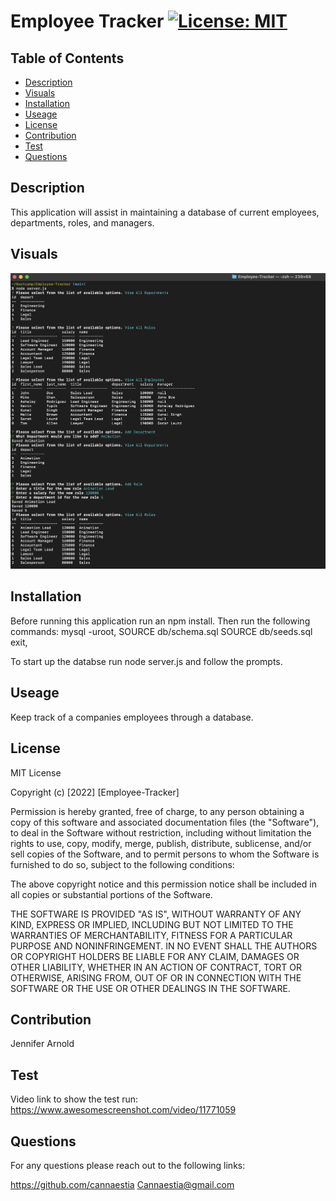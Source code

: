 # Employee Tracker [![License: MIT](https://img.shields.io/badge/License-MIT-yellow.svg)](https://opensource.org/licenses/MIT)
      
## Table of Contents
* [Description](#description)
* [Visuals](#visuals)
* [Installation](#installation)
* [Useage](#useage)
* [License](#license)
* [Contribution](#contribution)
* [Test](#test)
* [Questions](#questions)
  
## Description
This application will assist in maintaining a database of current employees, departments, roles, and managers.

## Visuals
![Employee-Tracker](/Screen%20Shot%202022-10-17%20at%204.05.05%20AM.png)
      
## Installation
Before running this application run an npm install. Then run the following commands:
mysql -uroot,
SOURCE db/schema.sql
SOURCE db/seeds.sql
exit,

To start up the databse run node server.js and follow the prompts.

      
## Useage
Keep track of a companies employees through a database.
      
## License
MIT License

Copyright (c) [2022] [Employee-Tracker]

Permission is hereby granted, free of charge, to any person obtaining a copy of this software and associated documentation files (the "Software"), to deal in the Software without restriction, including without limitation the rights to use, copy, modify, merge, publish, distribute, sublicense, and/or sell copies of the Software, and to permit persons to whom the Software is furnished to do so, subject to the following conditions:

The above copyright notice and this permission notice shall be included in all copies or substantial portions of the Software.

THE SOFTWARE IS PROVIDED "AS IS", WITHOUT WARRANTY OF ANY KIND, EXPRESS OR IMPLIED, INCLUDING BUT NOT LIMITED TO THE WARRANTIES OF MERCHANTABILITY, FITNESS FOR A PARTICULAR PURPOSE AND NONINFRINGEMENT. IN NO EVENT SHALL THE AUTHORS OR COPYRIGHT HOLDERS BE LIABLE FOR ANY CLAIM, DAMAGES OR OTHER LIABILITY, WHETHER IN AN ACTION OF CONTRACT, TORT OR OTHERWISE, ARISING FROM, OUT OF OR IN CONNECTION WITH THE SOFTWARE OR THE USE OR OTHER DEALINGS IN THE SOFTWARE.
      
## Contribution
Jennifer Arnold
      
## Test
Video link to show the test run: https://www.awesomescreenshot.com/video/11771059
      
## Questions
For any questions please reach out to the following links:

https://github.com/cannaestia
Cannaestia@gmail.com